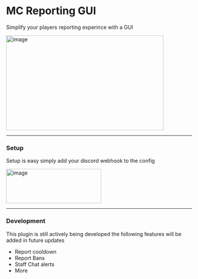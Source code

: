 # MC Reporting GUI

Simplify your players reporting experince with a GUI

<img width="427" height="257" alt="image" src="https://github.com/user-attachments/assets/9977067b-d5ea-4add-bb79-3a7a682151a3" />


---

### Setup
Setup is easy simply add your discord webhook to the config 

<img width="258" height="93" alt="image" src="https://github.com/user-attachments/assets/47d3d708-8805-41a2-aa0f-ad7dbfdb2e06" />

---

### Development

This plugin is still actively being developed the following features will be added in future updates

- Report cooldown
- Report Bans
- Staff Chat alerts
- More

